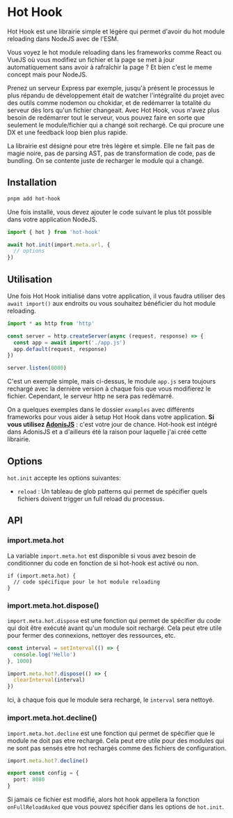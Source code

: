 # Hot Hook

Hot Hook est une librairie simple et légère qui permet d'avoir du hot module reloading dans NodeJS avec de l'ESM.

Vous voyez le hot module reloading dans les frameworks comme React ou VueJS où vous modifiez un fichier et la page se met à jour automatiquement sans avoir à rafraîchir la page ? Et bien c'est le meme concept mais pour NodeJS. 

Prenez un serveur Express par exemple, jusqu'à présent le processus le plus répandu de développement était de watcher l'intégralité du projet avec des outils comme nodemon ou chokidar, et de redémarrer la totalité du serveur dès lors qu'un fichier changeait. Avec Hot Hook, vous n'avez plus besoin de redémarrer tout le serveur, vous pouvez faire en sorte que seulement le module/fichier qui a changé soit rechargé. Ce qui procure une DX et une feedback loop bien plus rapide.

La librairie est désigné pour etre très légère et simple. Elle ne fait pas de magie noire, pas de parsing AST, pas de transformation de code, pas de bundling. On se contente juste de recharger le module qui a changé.

## Installation

```bash
pnpm add hot-hook
```

Une fois installé, vous devez ajouter le code suivant le plus tôt possible dans votre application NodeJS.

```ts
import { hot } from 'hot-hook'

await hot.init(import.meta.url, {
  // options
})
```

## Utilisation

Une fois Hot Hook initialisé dans votre application, il vous faudra utiliser des `await import()` aux endroits ou vous souhaitez bénéficier du hot module reloading. 

```ts
import * as http from 'http'

const server = http.createServer(async (request, response) => {
  const app = await import('./app.js')
  app.default(request, response)
})

server.listen(8080)
```

C'est un exemple simple, mais ci-dessus, le module `app.js` sera toujours rechargé avec la dernière version à chaque fois que vous modifierez le fichier. Cependant, le serveur http ne sera pas redémarré. 

On a quelques exemples dans le dossier `examples` avec différents frameworks pour vous aider à setup Hot Hook dans votre application. **Si vous utilisez [AdonisJS](https://adonisjs.com/)** : c'est votre jour de chance. Hot-hook est intégré dans AdonisJS et a d'ailleurs été la raison pour laquelle j'ai créé cette librairie.

## Options

`hot.init` accepte les options suivantes:

- `reload` : Un tableau de glob patterns qui permet de spécifier quels fichiers doivent trigger un full reload du processus.

## API

### import.meta.hot

La variable `import.meta.hot` est disponible si vous avez besoin de conditionner du code en fonction de si hot-hook est activé ou non.

```
if (import.meta.hot) {
  // code spécifique pour le hot module reloading
}
```

### import.meta.hot.dispose()

`import.meta.hot.dispose` est une fonction qui permet de spécifier du code qui doit être exécuté avant qu'un module soit rechargé. Cela peut etre utile pour fermer des connexions, nettoyer des ressources, etc.

```ts
const interval = setInterval(() => {
  console.log('Hello')
}, 1000)

import.meta.hot?.dispose(() => {
  clearInterval(interval)
})
```

Ici, à chaque fois que le module sera rechargé, le `interval` sera nettoyé.

### import.meta.hot.decline()

`import.meta.hot.decline` est une fonction qui permet de spécifier que le module ne doit pas etre rechargé. Cela peut etre utile pour des modules qui ne sont pas sensés etre hot rechargés comme des fichiers de configuration.

```ts
import.meta.hot?.decline()

export const config = {
  port: 8080
}
```

Si jamais ce fichier est modifié, alors hot hook appellera la fonction `onFullReloadAsked` que vous pouvez spécifier dans les options de `hot.init`.
